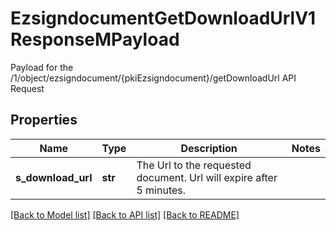 # EzsigndocumentGetDownloadUrlV1ResponseMPayload

Payload for the /1/object/ezsigndocument/{pkiEzsigndocument}/getDownloadUrl API Request
## Properties
Name | Type | Description | Notes
------------ | ------------- | ------------- | -------------
**s_download_url** | **str** | The Url to the requested document.  Url will expire after 5 minutes. | 

[[Back to Model list]](../README.md#documentation-for-models) [[Back to API list]](../README.md#documentation-for-api-endpoints) [[Back to README]](../README.md)


